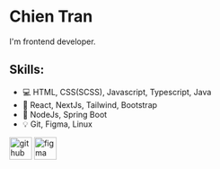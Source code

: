 # Chien Tran
I'm frontend developer.

## Skills: 
* 💻 HTML, CSS(SCSS), Javascript, Typescript, Java
* 📓 React, NextJs, Tailwind, Bootstrap
* 📓 NodeJs, Spring Boot
* 💡 Git, Figma, Linux

[<img src='https://cdn.jsdelivr.net/npm/simple-icons@3.0.1/icons/github.svg' alt='github' height='40'>](https://github.com/https://github.com/info-chientran)  [<img src='https://cdn.jsdelivr.net/npm/simple-icons@3.0.1/icons/figma.svg' alt='figma' height='40'>](https://www.figma.com/files/recent?fuid=1001634276455748408)  
